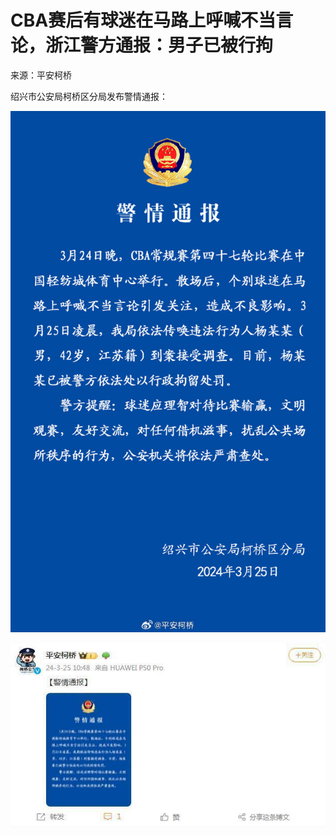 # CBA赛后有球迷在马路上呼喊不当言论，浙江警方通报：男子已被行拘

来源：平安柯桥

绍兴市公安局柯桥区分局发布警情通报：

![a8e02015c000a3d43c3b56fa480c4c00.jpg](https://raw.githubusercontent.com/qqhsx/qqnews_image/main/2024/03/25/CBA赛后有球迷在马路上呼喊不当言论，浙江警方通报：男子已被行拘/a8e02015c000a3d43c3b56fa480c4c00.jpg)

![a8bb5a5c1e751a086d21ad5bfa100202.jpg](https://raw.githubusercontent.com/qqhsx/qqnews_image/main/2024/03/25/CBA赛后有球迷在马路上呼喊不当言论，浙江警方通报：男子已被行拘/a8bb5a5c1e751a086d21ad5bfa100202.jpg)

